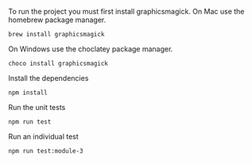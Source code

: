 To run the project you must first install graphicsmagick.
On Mac use the homebrew package manager.

```
brew install graphicsmagick
```

On Windows use the choclatey package manager.

```
choco install graphicsmagick
```

Install the dependencies

```
npm install
```

Run the unit tests

```
npm run test
```

Run an individual test

```
npm run test:module-3
```
